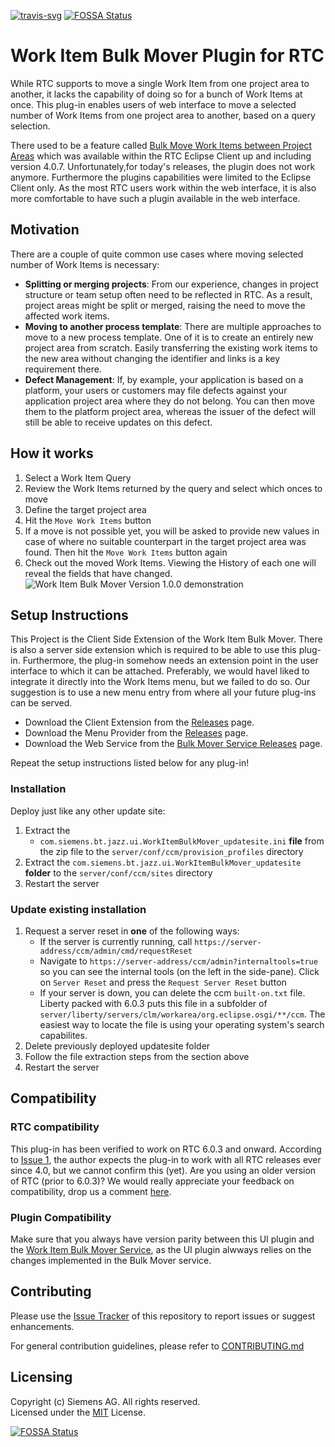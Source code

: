 [![travis-svg][travis-svg]][travis]
[![FOSSA Status](https://app.fossa.io/api/projects/git%2Bgithub.com%2Fjazz-community%2Frtc-workitem-bulk-mover-ui.svg?type=shield)](https://app.fossa.io/projects/git%2Bgithub.com%2Fjazz-community%2Frtc-workitem-bulk-mover-ui?ref=badge_shield)

# Work Item Bulk Mover Plugin for RTC
While RTC supports to move a single Work Item from one project area to another, it lacks the capability of doing so for a bunch of Work Items at once. This plug-in enables users of web interface to move a selected number of Work Items from one project area to another, based on a query selection.

There used to be a feature called [Bulk Move Work Items between Project Areas](https://jazz.net/wiki/bin/view/Main/BulkMoveWorkItemsBetweenProjectAreas) which was available within the RTC Eclipse Client up and including version 4.0.7. Unfortunately,for today's releases, the plugin does not work anymore. Furthermore the plugins capabilities were limited to the Eclipse Client only. As the most RTC users work within the web interface, it is also more comfortable to have such a plugin available in the web interface.

## Motivation
There are a couple of quite common use cases where moving selected number of Work Items is necessary:
 - **Splitting or merging projects**: From our experience, changes in project structure or team setup often need to be reflected in RTC. As a result, project areas might be split or merged, raising the need to move the affected work items.
 - **Moving to another process template**: There are multiple approaches to move to a new process template. One of it is to create an entirely new project area from scratch. Easily transferring the existing work items to the new area without changing the identifier and links is a key requirement there.
 - **Defect Management**: If, by example, your application is based on a platform, your users or customers may file defects against your application project area where they do not belong. You can then move them to the platform project area, whereas the issuer of the defect will still be able to receive updates on this defect.

## How it works
1. Select a Work Item Query
2. Review the Work Items returned by the query and select which onces to move
3. Define the target project area
4. Hit the `Move Work Items` button
5. If a move is not possible yet, you will be asked to provide new values in case of where no suitable counterpart in the target project area was found. Then hit the `Move Work Items` button again
6. Check out the moved Work Items. Viewing the History of each one will reveal the fields that have changed.
![Work Item Bulk Mover Version 1.0.0 demonstration](https://github.com/jazz-community/rtc-workitem-bulk-mover-ui/blob/master/documentation/WIBM_1.0.gif)

## Setup Instructions
This Project is the Client Side Extension of the Work Item Bulk Mover. There is also a server side extension which is required to be able to use this plug-in. Furthermore, the plug-in somehow needs an extension point in the user interface to which it can be attached. Preferably, we would havel liked to integrate it directly into the Work Items menu, but we failed to do so. Our suggestion is to use a new menu entry from where all your future plug-ins can be served.
- Download the Client Extension from the [Releases](https://github.com/jazz-community/rtc-workitem-bulk-mover-ui/releases) page.
- Download the Menu Provider from the [Releases](https://github.com/jazz-community/rtc-workitem-bulk-mover-ui/releases) page.
- Download the Web Service from the [Bulk Mover Service Releases](https://github.com/jazz-community/rtc-workitem-bulk-mover-service/releases) page.

Repeat the setup instructions listed below for any plug-in!

### Installation
Deploy just like any other update site:

1. Extract the
   - `com.siemens.bt.jazz.ui.WorkItemBulkMover_updatesite.ini` **file** from the zip file to the `server/conf/ccm/provision_profiles` directory
2. Extract the `com.siemens.bt.jazz.ui.WorkItemBulkMover_updatesite` **folder** to the `server/conf/ccm/sites` directory
3. Restart the server

### Update existing installation
1. Request a server reset in **one** of the following ways:
    * If the server is currently running, call `https://server-address/ccm/admin/cmd/requestReset`
    * Navigate to `https://server-address/ccm/admin?internaltools=true` so you can see the internal tools (on the left in the side-pane). Click on `Server Reset` and press the `Request Server Reset` button
    * If your server is down, you can delete the ccm `built-on.txt` file. Liberty packed with 6.0.3 puts this file in a subfolder of `server/liberty/servers/clm/workarea/org.eclipse.osgi/**/ccm`. The easiest way to locate the file is using your operating system's search capabilites.
2. Delete previously deployed updatesite folder
3. Follow the file extraction steps from the section above
4. Restart the server

## Compatibility
### RTC compatibility
This plug-in has been verified to work on RTC 6.0.3 and onward. According to [Issue 1](https://github.com/jazz-community/rtc-workitem-bulk-mover-ui/issues/1), the author expects the plug-in to work with all RTC releases ever since 4.0, but we cannot confirm this (yet). Are you using an older version of RTC (prior to 6.0.3)? We would really appreciate your feedback on compatibility, drop us a comment [here](https://github.com/jazz-community/rtc-workitem-bulk-mover-ui/issues/1).

### Plugin Compatibility
Make sure that you always have version parity between this UI plugin and the [Work Item Bulk Mover Service](https://github.com/jazz-community/rtc-workitem-bulk-mover-service), as the UI plugin alwways relies on the changes implemented in the Bulk Mover service.

## Contributing
Please use the [Issue Tracker](https://github.com/jazz-community/rtc-workitem-bulk-mover-ui/issues) of this repository to report issues or suggest enhancements.

For general contribution guidelines, please refer to [CONTRIBUTING.md](https://github.com/jazz-community/rtc-workitem-bulk-mover-ui/blob/master/CONTRIBUTING.md)

## Licensing
Copyright (c) Siemens AG. All rights reserved.<br>
Licensed under the [MIT](https://github.com/jazz-community/rtc-workitem-bulk-mover-ui/blob/master/LICENSE) License.

[travis-svg]: https://travis-ci.org/jazz-community/rtc-workitem-bulk-mover-ui.svg?branch=master
[travis]: https://travis-ci.org/jazz-community/rtc-workitem-bulk-mover-ui


[![FOSSA Status](https://app.fossa.io/api/projects/git%2Bgithub.com%2Fjazz-community%2Frtc-workitem-bulk-mover-ui.svg?type=large)](https://app.fossa.io/projects/git%2Bgithub.com%2Fjazz-community%2Frtc-workitem-bulk-mover-ui?ref=badge_large)